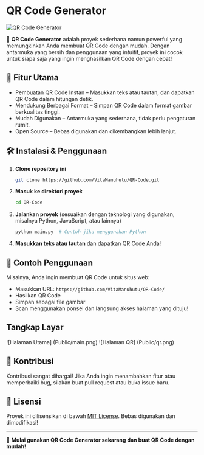 # QR Code Generator

![QR Code Generator](https://img.shields.io/badge/QR%20Code-Generator-blue.svg)

🚀 **QR Code Generator** adalah proyek sederhana namun powerful yang memungkinkan Anda membuat QR Code dengan mudah. Dengan antarmuka yang bersih dan penggunaan yang intuitif, proyek ini cocok untuk siapa saja yang ingin menghasilkan QR Code dengan cepat!

## 🎯 Fitur Utama

- Pembuatan QR Code Instan – Masukkan teks atau tautan, dan dapatkan QR Code dalam hitungan detik.
- Mendukung Berbagai Format – Simpan QR Code dalam format gambar berkualitas tinggi.
- Mudah Digunakan – Antarmuka yang sederhana, tidak perlu pengaturan rumit.
- Open Source – Bebas digunakan dan dikembangkan lebih lanjut.

## 🛠️ Instalasi & Penggunaan

1. **Clone repository ini**
   ```sh
   git clone https://github.com/VitaManuhutu/QR-Code.git
   ```
2. **Masuk ke direktori proyek**
   ```sh
   cd QR-Code
   ```
3. **Jalankan proyek** (sesuaikan dengan teknologi yang digunakan, misalnya Python, JavaScript, atau lainnya)
   ```sh
   python main.py  # Contoh jika menggunakan Python
   ```
4. **Masukkan teks atau tautan** dan dapatkan QR Code Anda!

## 📌 Contoh Penggunaan

Misalnya, Anda ingin membuat QR Code untuk situs web:

- Masukkan URL: `https://github.com/VitaManuhutu/QR-Code/`
- Hasilkan QR Code
- Simpan sebagai file gambar
- Scan menggunakan ponsel dan langsung akses halaman yang dituju!

## Tangkap Layar
![Halaman Utama] (Public/main.png)
![Halaman QR] (Public/qr.png)

## 🤝 Kontribusi

Kontribusi sangat dihargai! Jika Anda ingin menambahkan fitur atau memperbaiki bug, silakan buat pull request atau buka issue baru.

## 📄 Lisensi

Proyek ini dilisensikan di bawah [MIT License](https://opensource.org/licenses/MIT). Bebas digunakan dan dimodifikasi!

---

🎉 **Mulai gunakan QR Code Generator sekarang dan buat QR Code dengan mudah!**

